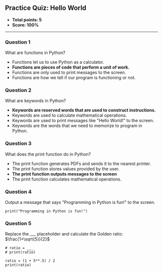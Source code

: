 ## Practice Quiz: Hello World
* **Total points: 5**
* **Score: 100%**

<hr>

### Question 1

What are functions in Python?
* Functions let us to use Python as a calculator.
* **Functions are pieces of code that perform a unit of work.**
* Functions are only used to print messages to the screen.
* Functions are how we tell if our program is functioning or not.

### Question 2

What are keywords in Python?
* **Keywords are reserved words that are used to construct instructions.**
* Keywords are used to calculate mathematical operations.
* Keywords are used to print messages like "Hello World!" to the screen.
* Keywords are the words that we need to memorize to program in Python.

### Question 3

What does the print function do in Python?
* The print function generates PDFs and sends it to the nearest printer.
* The print function stores values provided by the user.
* **The print function outputs messages to the screen**
* The print function calculates mathematical operations.

### Question 4

Output a message that says "Programming in Python is fun!" to the screen.

```
print("Programming in Python is fun!")
```

### Question 5

Replace the ___ placeholder and calculate the Golden ratio: $\frac{1+\sqrt{5}}{2}$

```
# ratio = ___
# print(ratio)

ratio = (1 + 5**.5) / 2
print(ratio)
```